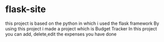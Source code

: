# flask-site
this project is based on the python
in which i used the flask framework
By using this project i made a project which is Budget Tracker 
In this project you can add, delete,edit the expenses you have done 
